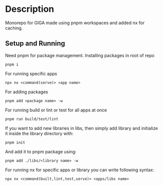 # Description

Monorepo for GIGA made using pnpm workspaces and added nx for caching.

## Setup and Running

Need pnpm for package management.
Installing packages in root of repo

```
pnpm i
```

For running specific apps

```
npx nx <command(serve)> <app name>
```

For adding packages

```
pnpm add <package name> -w
```

For running build or lint or test for all apps at once

```
pnpm run build/test/lint
```

If you want to add new libraries in libs, then simply add library and initialize it inside the library directory with:

```
pnpm init
```

And add it to pnpm package using:

```
pnpm add ./libs/<library name> -w
```

For running nx for specific apps or library you can write following syntax:

```
npx nx <command(built,lint,test,serve)> <apps/libs name>
```
